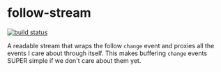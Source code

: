 # follow-stream

[![build status](https://secure.travis-ci.org/jcrugzz/follow-stream.png)](http://travis-ci.org/jcrugzz/follow-stream)

A readable stream that wraps the follow `change` event and proxies all the
events I care about through itself. This makes buffering `change` events SUPER
simple if we don't care about them yet.

